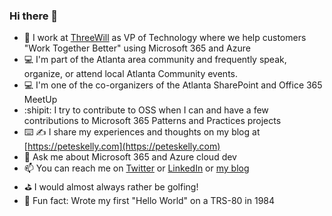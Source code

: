 <!--
**pkskelly/pkskelly** is a ✨ _special_ ✨ repository because its `README.md` (this file) appears on your GitHub profile.
-->

### Hi there 👋

- 💼 I work at [ThreeWill](https://threewill.com) as VP of Technology where we help customers "Work Together Better" using Microsoft 365 and Azure
- 💻 I'm part of the Atlanta area community and frequently speak, organize, or attend local Atlanta Community events.
- 💻 I'm one of the co-organizers of the Atlanta SharePoint and Office 365 MeetUp
- :shipit: I try to contribute to OSS when I can and have a few contributions to Microsoft 365 Patterns and Practices projects
- ⌨️ ✍️ I share my experiences and thoughts on my blog at [https://peteskelly.com](https://peteskelly.com)
- 💬 Ask me about Microsoft 365 and Azure cloud dev
- 📫 You can reach me on [Twitter](https://twitter.com/pskelly) or [LinkedIn](https://www.linkedin.com/in/peterskelly/) or [my blog](https://peteskelly.com)
- :golf: I would almost always rather be golfing!
- :notebook: Fun fact: Wrote my first "Hello World" on a TRS-80 in 1984 


<!--
Here are some ideas to get you started:

- 🌱 I’m currently learning everything I can about Azure DevOps...
- 👯 I’m looking to collaborate on ...
- 🤔 I’m looking for help with ...
- 💬 Ask me about ...
- 📫 How to reach me: ...
- 😄 Pronouns: ...
-->






